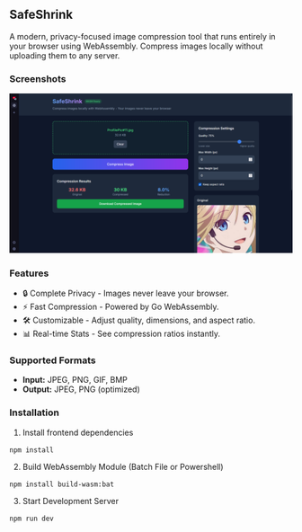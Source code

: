 ## SafeShrink

A modern, privacy-focused image compression tool that runs entirely in your browser using WebAssembly. Compress images locally without uploading them to any server.

### Screenshots
![](./SafeShrink/demos/image.png)

### Features
- 🔒 Complete Privacy - Images never leave your browser.
- ⚡ Fast Compression - Powered by Go WebAssembly.
- 🛠️ Customizable - Adjust quality, dimensions, and aspect ratio.
- 📊 Real-time Stats - See compression ratios instantly.

### Supported Formats
- **Input:** JPEG, PNG, GIF, BMP
- **Output:** JPEG, PNG (optimized)

### Installation

1. Install frontend dependencies
```
npm install
```

2. Build WebAssembly Module (Batch File or Powershell)
```
npm install build-wasm:bat
```

3. Start Development Server
```
npm run dev
```